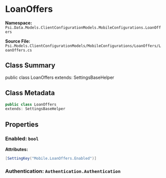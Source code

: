 # LoanOffers

**Namespace:** `Psi.Data.Models.ClientConfigurationModels.MobileConfigurations.LoanOffers`

**Source File:** `Psi.Models.ClientConfigurationModels/MobileConfigurations/LoanOffers/LoanOffers.cs`

## Class Summary

public class LoanOffers
extends: SettingsBaseHelper

## Class Metadata

```typescript
public class LoanOffers
extends: SettingsBaseHelper
```

## Properties

### Enabled: `bool`



**Attributes:**
```csharp
[SettingKey("Mobile.LoanOffers.Enabled")]
```

### Authentication: `Authentication.Authentication`


